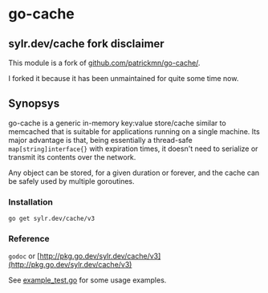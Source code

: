 # go-cache

## sylr.dev/cache fork disclaimer

This module is a fork of [github.com/patrickmn/go-cache/](https://github.com/patrickmn/go-cache/).

I forked it because it has been unmaintained for quite some time now.

## Synopsys

go-cache is a generic in-memory key:value store/cache similar to memcached that is
suitable for applications running on a single machine. Its major advantage is
that, being essentially a thread-safe `map[string]interface{}` with expiration
times, it doesn't need to serialize or transmit its contents over the network.

Any object can be stored, for a given duration or forever, and the cache can be
safely used by multiple goroutines.

### Installation

`go get sylr.dev/cache/v3`

### Reference

`godoc` or [http://pkg.go.dev/sylr.dev/cache/v3](http://pkg.go.dev/sylr.dev/cache/v3)

See [example_test.go](./example_test.go) for some usage examples.
